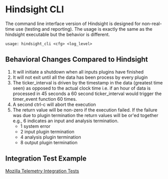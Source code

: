 # Hindsight CLI

The command line interface version of Hindsight is designed for non-real-time
use (testing and reporting).  The usage is exactly the same as the hindsight
executable but the behavior is different.

```
usage: hindsight_cli <cfg> <log_level>
```

## Behavioral Changes Compared to Hindsight

1. It will initiate a shutdown when all inputs plugins have finished
1. It will not exit until all the data has been process by every plugin
1. The ticker_interval is driven by the timestamp in the data (greatest time
   seen) as opposed to the actual clock time i.e. if an hour of data is
   processed in 45 seconds a 60 second ticker_interval would trigger the
   timer_event function 60 times.
1. A second ctrl-c will abort the execution
1. The return value will be non-zero if the execution failed.  If the failure
   was due to plugin termination the return values will be or'ed together
   e.g., 6 indicates an input and analysis termination.
   * 1 system error
   * 2 input plugin termination
   * 4 analysis plugin termination
   * 8 output plugin termination

## Integration Test Example

[Mozilla Telemetry Integration Tests](https://github.com/mozilla-services/lua_sandbox_extensions/tree/main/moz_telemetry/tests/hindsight)
